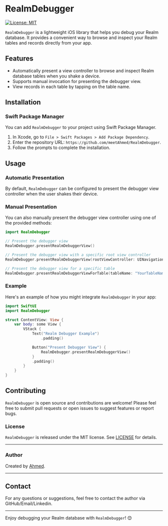 # RealmDebugger

[![License: MIT](https://img.shields.io/badge/License-MIT-yellow.svg)](https://opensource.org/licenses/MIT)

`RealmDebugger` is a lightweight iOS library that helps you debug your Realm database. It provides a convenient way to browse and inspect your Realm tables and records directly from your app.

## Features

- Automatically present a view controller to browse and inspect Realm database tables when you shake a device.
- Supports manual invocation for presenting the debugger view.
- View records in each table by tapping on the table name.

## Installation

### Swift Package Manager

You can add `RealmDebugger` to your project using Swift Package Manager. 

1. In Xcode, go to `File > Swift Packages > Add Package Dependency`.
2. Enter the repository URL: `https://github.com/meetAhmed/RealmDebugger`.
3. Follow the prompts to complete the installation.

## Usage

### Automatic Presentation

By default, `RealmDebugger` can be configured to present the debugger view controller when the user shakes their device.

### Manual Presentation

You can also manually present the debugger view controller using one of the provided methods:

```swift
import RealmDebugger

// Present the debugger view
RealmDebugger.presentRealmDebuggerView()

// Present the debugger view with a specific root view controller
RealmDebugger.presentRealmDebuggerView(rootViewController: UINavigationController)

// Present the debugger view for a specific table
RealmDebugger.presentRealmDebuggerViewForTable(tableName: "YourTableName")
```

### Example

Here's an example of how you might integrate `RealmDebugger` in your app:

```swift
import SwiftUI
import RealmDebugger

struct ContentView: View {
    var body: some View {
        VStack {
            Text("Realm Debugger Example")
                .padding()

            Button("Present Debugger View") {
                RealmDebugger.presentRealmDebuggerView()
            }
            .padding()
        }
    }
}
```

## Contributing

`RealmDebugger` is open source and contributions are welcome! Please feel free to submit pull requests or open issues to suggest features or report bugs.

### License

`RealmDebugger` is released under the MIT license. See [LICENSE](LICENSE) for details.

---

### Author

Created by [Ahmed](https://github.com/meetAhmed).

---

## Contact

For any questions or suggestions, feel free to contact the author via GitHub/Email/Linkedin.

---

Enjoy debugging your Realm database with `RealmDebugger`! 😊
